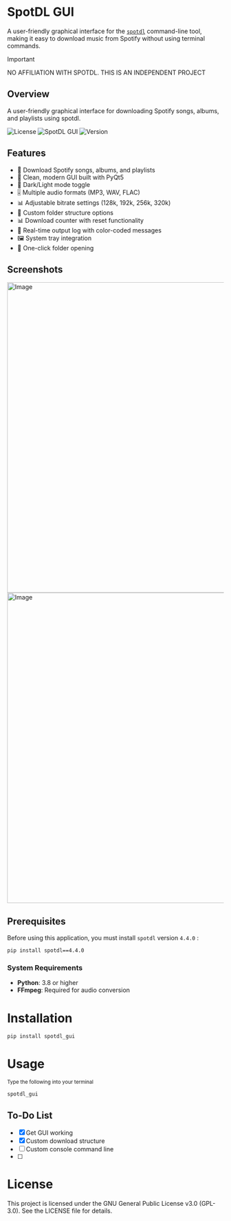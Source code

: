 # SpotDL GUI
A user-friendly graphical interface for the [`spotdl`](https://github.com/spotDL/spotify-downloader) command-line tool, making it easy to download music from Spotify without using terminal commands.

> [!IMPORTANT]
> NO AFFILIATION WITH SPOTDL. THIS IS AN INDEPENDENT PROJECT 

## Overview
A user-friendly graphical interface for downloading Spotify songs, albums, and playlists using spotdl.

![License](https://img.shields.io/badge/License-GPLv3-blue?style=for-the-badge&labelColor=black&color=blue)
![SpotDL GUI](https://img.shields.io/badge/Python-3.10_|_3.11_|_3.12_|_3.13-blue?style=for-the-badge&labelColor=black&color=blue)
![Version](https://img.shields.io/badge/Version-0.1.0-orange?style=for-the-badge&labelColor=black)

## Features
- 🎵 Download Spotify songs, albums, and playlists
- 🎨 Clean, modern GUI built with PyQt5
- 🌙 Dark/Light mode toggle
- 🎚️ Multiple audio formats (MP3, WAV, FLAC)
- 📊 Adjustable bitrate settings (128k, 192k, 256k, 320k)
- 📁 Custom folder structure options
- 📊 Download counter with reset functionality
- 📝 Real-time output log with color-coded messages
- 🖼️ System tray integration
- 🎯 One-click folder opening

## Screenshots
<img width="1366" height="720" alt="Image" src="https://github.com/user-attachments/assets/3e7e013b-533e-47db-94b1-2f820525a42e" />
<img width="1366" height="720" alt="Image" src="https://github.com/user-attachments/assets/cb34bbbd-9936-4834-953f-b3cb87802c93" />

## Prerequisites
Before using this application, you must install `spotdl` version `4.4.0` :

```
pip install spotdl==4.4.0
```

### System Requirements
- **Python**: 3.8 or higher
- **FFmpeg**: Required for audio conversion

# Installation
```
pip install spotdl_gui
```
# Usage
<sub>Type the following into your terminal<sub>
```
spotdl_gui
```

## To-Do List

- [X] Get GUI working 
- [X] Custom download structure
- [ ] Custom console command line
- [ ] 

# License
This project is licensed under the GNU General Public License v3.0 (GPL-3.0). See the LICENSE file for details.

